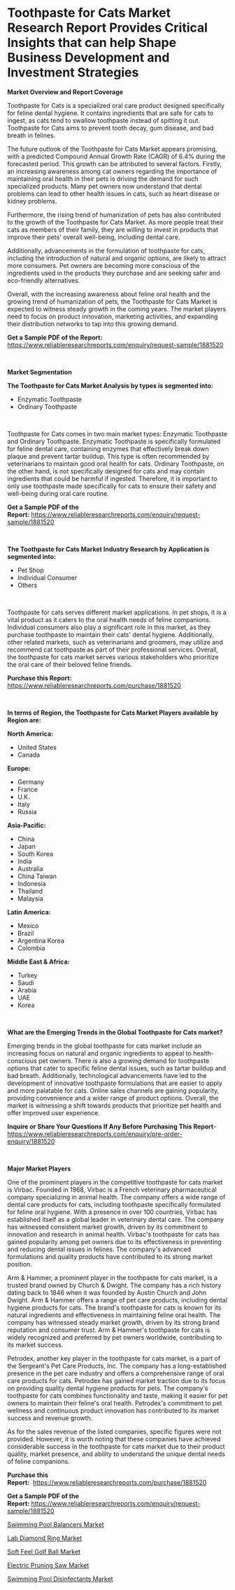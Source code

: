 <p><h1>Toothpaste for Cats Market Research Report Provides Critical Insights that can help Shape Business Development and Investment Strategies</h1></p><p><strong>Market Overview and Report Coverage</strong></p>
<p><p>Toothpaste for Cats is a specialized oral care product designed specifically for feline dental hygiene. It contains ingredients that are safe for cats to ingest, as cats tend to swallow toothpaste instead of spitting it out. Toothpaste for Cats aims to prevent tooth decay, gum disease, and bad breath in felines.</p><p>The future outlook of the Toothpaste for Cats Market appears promising, with a predicted Compound Annual Growth Rate (CAGR) of 6.4% during the forecasted period. This growth can be attributed to several factors. Firstly, an increasing awareness among cat owners regarding the importance of maintaining oral health in their pets is driving the demand for such specialized products. Many pet owners now understand that dental problems can lead to other health issues in cats, such as heart disease or kidney problems.</p><p>Furthermore, the rising trend of humanization of pets has also contributed to the growth of the Toothpaste for Cats Market. As more people treat their cats as members of their family, they are willing to invest in products that improve their pets' overall well-being, including dental care.</p><p>Additionally, advancements in the formulation of toothpaste for cats, including the introduction of natural and organic options, are likely to attract more consumers. Pet owners are becoming more conscious of the ingredients used in the products they purchase and are seeking safer and eco-friendly alternatives.</p><p>Overall, with the increasing awareness about feline oral health and the growing trend of humanization of pets, the Toothpaste for Cats Market is expected to witness steady growth in the coming years. The market players need to focus on product innovation, marketing activities, and expanding their distribution networks to tap into this growing demand.</p></p>
<p><strong>Get a Sample PDF of the Report:</strong> <a href="https://www.reliableresearchreports.com/enquiry/request-sample/1881520">https://www.reliableresearchreports.com/enquiry/request-sample/1881520</a></p>
<p>&nbsp;</p>
<p><strong>Market Segmentation</strong></p>
<p><strong>The Toothpaste for Cats Market Analysis by types is segmented into:</strong></p>
<p><ul><li>Enzymatic Toothpaste</li><li>Ordinary Toothpaste</li></ul></p>
<p>&nbsp;</p>
<p><p>Toothpaste for Cats comes in two main market types: Enzymatic Toothpaste and Ordinary Toothpaste. Enzymatic Toothpaste is specifically formulated for feline dental care, containing enzymes that effectively break down plaque and prevent tartar buildup. This type is often recommended by veterinarians to maintain good oral health for cats. Ordinary Toothpaste, on the other hand, is not specifically designed for cats and may contain ingredients that could be harmful if ingested. Therefore, it is important to only use toothpaste made specifically for cats to ensure their safety and well-being during oral care routine.</p></p>
<p><strong>Get a Sample PDF of the Report:</strong>&nbsp;<a href="https://www.reliableresearchreports.com/enquiry/request-sample/1881520">https://www.reliableresearchreports.com/enquiry/request-sample/1881520</a></p>
<p>&nbsp;</p>
<p><strong>The Toothpaste for Cats Market Industry Research by Application is segmented into:</strong></p>
<p><ul><li>Pet Shop</li><li>Individual Consumer</li><li>Others</li></ul></p>
<p>&nbsp;</p>
<p><p>Toothpaste for cats serves different market applications. In pet shops, it is a vital product as it caters to the oral health needs of feline companions. Individual consumers also play a significant role in this market, as they purchase toothpaste to maintain their cats' dental hygiene. Additionally, other related markets, such as veterinarians and groomers, may utilize and recommend cat toothpaste as part of their professional services. Overall, the toothpaste for cats market serves various stakeholders who prioritize the oral care of their beloved feline friends.</p></p>
<p><strong>Purchase this Report:</strong>&nbsp; <a href="https://www.reliableresearchreports.com/purchase/1881520">https://www.reliableresearchreports.com/purchase/1881520</a></p>
<p>&nbsp;</p>
<p><strong>In terms of Region, the Toothpaste for Cats Market Players available by Region are:</strong></p>
<p>
    <p> <strong> North America: </strong>
        <ul>
            <li>United States</li>
            <li>Canada</li>
        </ul>
        </p> 
    <p> <strong> Europe: </strong>
        <ul>
            <li>Germany</li>
            <li>France</li>
            <li>U.K.</li>
            <li>Italy</li>
            <li>Russia</li>
        </ul>
        </p> 
    <p> <strong> Asia-Pacific: </strong>
        <ul>
            <li>China</li>
            <li>Japan</li>
            <li>South Korea</li>
            <li>India</li>
            <li>Australia</li>
            <li>China Taiwan</li>
            <li>Indonesia</li>
            <li>Thailand</li>
            <li>Malaysia</li>
        </ul>
        </p> 
    <p> <strong> Latin America: </strong>
        <ul>
            <li>Mexico</li>
            <li>Brazil</li>
            <li>Argentina Korea</li>
            <li>Colombia</li>
        </ul>
        </p> 
    <p> <strong> Middle East & Africa: </strong>
        <ul>
            <li>Turkey</li>
            <li>Saudi</li>
            <li>Arabia</li>
            <li>UAE</li>
            <li>Korea</li>
        </ul>
    </p>
    </p>
<p>&nbsp;</p>
<p><strong>What are the Emerging Trends in the Global Toothpaste for Cats market?</strong></p>
<p><p>Emerging trends in the global toothpaste for cats market include an increasing focus on natural and organic ingredients to appeal to health-conscious pet owners. There is also a growing demand for toothpaste options that cater to specific feline dental issues, such as tartar buildup and bad breath. Additionally, technological advancements have led to the development of innovative toothpaste formulations that are easier to apply and more palatable for cats. Online sales channels are gaining popularity, providing convenience and a wider range of product options. Overall, the market is witnessing a shift towards products that prioritize pet health and offer improved user experience.</p></p>
<p><strong>Inquire or Share Your Questions If Any Before Purchasing This Report</strong>- <a href="https://www.reliableresearchreports.com/enquiry/pre-order-enquiry/1881520">https://www.reliableresearchreports.com/enquiry/pre-order-enquiry/1881520</a></p>
<p>&nbsp;</p>
<p><strong>Major Market Players</strong></p>
<p><p>One of the prominent players in the competitive toothpaste for cats market is Virbac. Founded in 1968, Virbac is a French veterinary pharmaceutical company specializing in animal health. The company offers a wide range of dental care products for cats, including toothpaste specifically formulated for feline oral hygiene. With a presence in over 100 countries, Virbac has established itself as a global leader in veterinary dental care. The company has witnessed consistent market growth, driven by its commitment to innovation and research in animal health. Virbac's toothpaste for cats has gained popularity among pet owners due to its effectiveness in preventing and reducing dental issues in felines. The company's advanced formulations and quality products have contributed to its strong market position.</p><p>Arm & Hammer, a prominent player in the toothpaste for cats market, is a trusted brand owned by Church & Dwight. The company has a rich history dating back to 1846 when it was founded by Austin Church and John Dwight. Arm & Hammer offers a range of pet care products, including dental hygiene products for cats. The brand's toothpaste for cats is known for its natural ingredients and effectiveness in maintaining feline oral health. The company has witnessed steady market growth, driven by its strong brand reputation and consumer trust. Arm & Hammer's toothpaste for cats is widely recognized and preferred by pet owners worldwide, contributing to its market success.</p><p>Petrodex, another key player in the toothpaste for cats market, is a part of the Sergeant's Pet Care Products, Inc. The company has a long-established presence in the pet care industry and offers a comprehensive range of oral care products for cats. Petrodex has gained market traction due to its focus on providing quality dental hygiene products for pets. The company's toothpaste for cats combines functionality and taste, making it easier for pet owners to maintain their feline's oral health. Petrodex's commitment to pet wellness and continuous product innovation has contributed to its market success and revenue growth.</p><p>As for the sales revenue of the listed companies, specific figures were not provided. However, it is worth noting that these companies have achieved considerable success in the toothpaste for cats market due to their product quality, market presence, and ability to understand the unique dental needs of feline companions.</p></p>
<p><strong>Purchase this Report:</strong>&nbsp;&nbsp;<a href="https://www.reliableresearchreports.com/purchase/1881520">https://www.reliableresearchreports.com/purchase/1881520</a></p>
<p></p>
<p><strong>Get a Sample PDF of the Report:</strong>&nbsp;<a href="https://www.reliableresearchreports.com/enquiry/request-sample/1881520">https://www.reliableresearchreports.com/enquiry/request-sample/1881520</a></p>
<p><p><a href="https://github.com/khayangel/Market-Research-Report-List-1/blob/main/swimming-pool-balancers-market.md">Swimming Pool Balancers Market</a></p><p><a href="https://github.com/elizabethdagraca/Market-Research-Report-List-1/blob/main/lab-diamond-ring-market.md">Lab Diamond Ring Market</a></p><p><a href="https://github.com/indrystar/Market-Research-Report-List-1/blob/main/soft-feel-golf-ball-market.md">Soft Feel Golf Ball Market</a></p><p><a href="https://github.com/antony131rp/Market-Research-Report-List-1/blob/main/electric-pruning-saw-market.md">Electric Pruning Saw Market</a></p><p><a href="https://github.com/lababdou/Market-Research-Report-List-1/blob/main/swimming-pool-disinfectants-market.md">Swimming Pool Disinfectants Market</a></p></p>